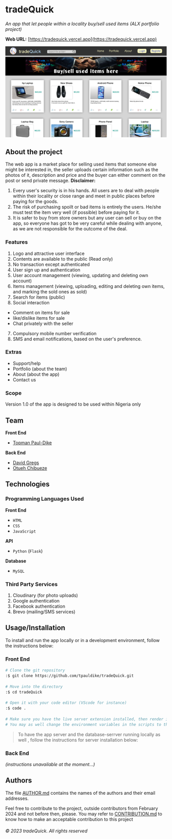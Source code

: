 # tradeQuick
*An app that let people within a locality buy/sell used items (ALX portfolio project)*

**Web URL:** [https://tradequick.vercel.app](https://tradequick.vercel.app)

![the_landing_page](https://github.com/tpauldike/rough_work/blob/main/designs/tradeQuick-landing-page.jpg)

## About the project
The web app is a market place for selling used items that someone else might be interested in, the seller uploads certain information such as the photos of it,
description and price and the buyer can either comment on the post or send private message.
**Disclaimer:**
1. Every user's security is in his hands. All users are to deal with people within their locality or close range and meet in public places before paying for
the goods.
3. The risk of purchasing spoilt or bad items is entirely the users. He/she must test the item very well (if possible) before paying for it.
4. It is safer to buy from store owners but any user can sell or buy on the app, so everyone has got to be very careful while dealing with anyone, as we are
not responsible for the outcome of the deal.

### Features
1. Logo and attractive user interface
2. Contents are available to the public (Read only)
3. No transaction except authenticated
4. User sign up and authentication
5. User account management (viewing, updating and deleting own account)
6. Items management (viewing, uploading, editing and deleting own items, and marking the sold ones as sold)
7. Search for items (public)
8. Social interaction
  - Comment on items for sale
  - like/dislike items for sale
  - Chat privately with the seller
7. Compulsory mobile number verification
8. SMS and email notifications, based on the user's preference.
  
### Extras
- Support/help
- Portfolio (about the team)
- About (about the app)
- Contact us

### Scope
Version 1.0 of the app is designed to be used within Nigeria only

## Team
**Front End**
- [Topman Paul-Dike](https://github.com/tpauldike)

**Back End**
- [David Gregs](https://github.com/davidgregs87)
- [Otueh Chibueze](https://github.com/OChibu)

## Technologies

### Programming Languages Used
**Front End**
- `HTML`
- `CSS`
- `JavaScript`

**API**
- `Python` (`Flask`)

**Database**
- `MySQL`

### Third Party Services
1. Cloudinary (for photo uploads)
2. Google authentication
3. Facebook authentication
4. Brevo (mailing/SMS services)

## Usage/Installation
To install and run the app locally or in a development environment, follow the instructions below:
### Front End
```bash
# Clone the git repository
:$ git clone https://github.com/tpauldike/tradeQuick.git

# Move into the directory
:$ cd tradeQuick

# Open it with your code editor (VScode for instance)
:$ code .

# Make sure you have the live server extension installed, then render index.html on your browser
# You may as well change the environment variables in the scripts to that of the local server, you're using.
```

> To have the app server and the database-serrver running locally as well , follow the instructions for server installation below:

### Back End
*(instructions unavailable at the moment...)*

## Authors
The file [AUTHOR.md](./AUTHOR.md) contains the names of the authors and their email addresses.

Feel free to contribute to the project, outside contributors from February 2024 and not before then, please. You may refer to [CONTRIBUTION.md](./CONTRIBUTION.md)
to know how to make an acceptable contribution to this project

###### &copy; 2023 tradeQuick. All rights reserved
